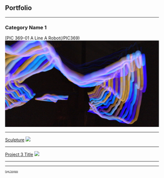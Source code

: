 ## Portfolio

---

### Category Name 1 

[PIC 369-01 A Line A Robot(/PIC369)
<img src="images/PIC_JAlightpainting.JPG?raw=true"/>

---
[Sculpture](/pdf/sample_presentation.pdf)
<img src="images/Bucket_WIP01.png?raw=true"/>

---
[Project 3 Title](http://example.com/)
<img src="images/dummy_thumbnail.jpg?raw=true"/>

---




---
<p style="font-size:6px"><a href="https://github.com/evanca/quick-portfolio">Page Template</a></p>
<!-- Remove above link if you don't want to attibute -->

